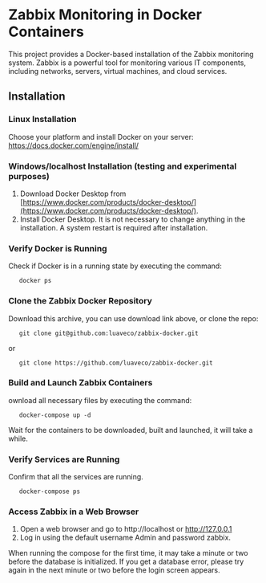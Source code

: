 # Zabbix Monitoring in Docker Containers

This project provides a Docker-based installation of the Zabbix monitoring system. Zabbix is a powerful tool for monitoring various IT components, including networks, servers, virtual machines, and cloud services.

## Installation

### Linux Installation

Choose your platform and install Docker on your server: https://docs.docker.com/engine/install/ 

### Windows/localhost Installation (testing and experimental purposes)

1. Download Docker Desktop from [https://www.docker.com/products/docker-desktop/](https://www.docker.com/products/docker-desktop/).
2. Install Docker Desktop. It is not necessary to change anything in the installation. A system restart is required after installation.

### Verify Docker is Running
Check if Docker is in a running state by executing the command:

 ```console
    docker ps
 ```

### Clone the Zabbix Docker Repository

Download this archive, you can use download link above, or clone the repo:

 ```console
    git clone git@github.com:luaveco/zabbix-docker.git
 ```
or 
 ```console
    git clone https://github.com/luaveco/zabbix-docker.git
 ```

### Build and Launch Zabbix Containers

ownload all necessary files by executing the command:

 ```console
	docker-compose up -d
 ```

 Wait for the containers to be downloaded, built and launched, it will take a while.

### Verify Services are Running

Confirm that all the services are running.
 ```console
	docker-compose ps 
 ```

### Access Zabbix in a Web Browser
1. Open a web browser and go to http://localhost or http://127.0.0.1 
2. Log in using the default username Admin and password zabbix.

When running the compose for the first time, it may take a minute or two before the database is initialized. If you get a database error, please try again in the next minute or two before the login screen appears. 

